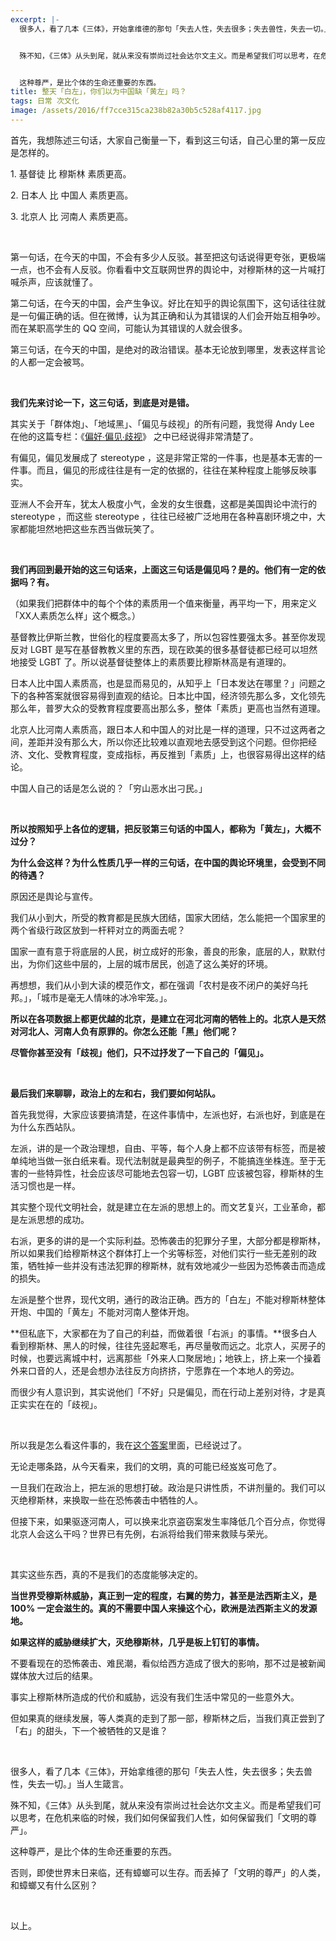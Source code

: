 ```yaml
---
excerpt: |-
  很多人，看了几本《三体》，开始拿维德的那句「失去人性，失去很多；失去兽性，失去一切。」当人生箴言。


  殊不知，《三体》从头到尾，就从来没有崇尚过社会达尔文主义。而是希望我们可以思考，在危机来临的时候，我们如何保留我们人性，如何保留我们「文明的尊严」。


  这种尊严，是比个体的生命还重要的东西。
title: 整天「白左」，你们以为中国缺「黄左」吗？
tags: 日常 次文化
image: /assets/2016/ff7cce315ca238b82a30b5c528af4117.jpg
---
```


首先，我想陈述三句话，大家自己衡量一下，看到这三句话，自己心里的第一反应是怎样的。

1\. 基督徒 比 穆斯林 素质更高。

2\. 日本人 比 中国人 素质更高。

3\. 北京人 比 河南人 素质更高。

<br>

第一句话，在今天的中国，不会有多少人反驳。甚至把这句话说得更夸张，更极端一点，也不会有人反驳。你看看中文互联网世界的舆论中，对穆斯林的这一片喊打喊杀声，应该就懂了。

第二句话，在今天的中国，会产生争议。好比在知乎的舆论氛围下，这句话往往就是一句偏正确的话。但在微博，认为其正确和认为其错误的人们会开始互相争吵。而在某职高学生的 QQ 空间，可能认为其错误的人就会很多。

第三句话，在今天的中国，是绝对的政治错误。基本无论放到哪里，发表这样言论的人都一定会被骂。

<br>

**我们先来讨论一下，这三句话，到底是对是错。**

其实关于「群体炮」、「地域黑」、「偏见与歧视」的所有问题，我觉得 Andy Lee 在他的这篇专栏：《[偏好∙偏见∙歧视][1]》 之中已经说得非常清楚了。

有偏见，偏见发展成了 stereotype ，这是非常正常的一件事，也是基本无害的一件事。而且，偏见的形成往往是有一定的依据的，往往在某种程度上能够反映事实。

亚洲人不会开车，犹太人极度小气，金发的女生很蠢，这都是美国舆论中流行的 stereotype ，而这些 stereotype ，往往已经被广泛地用在各种喜剧环境之中，大家都能坦然地把这些东西当做玩笑了。

<br>

**我们再回到最开始的这三句话来，上面这三句话是偏见吗？是的。他们有一定的依据吗？有。**

（如果我们把群体中的每个个体的素质用一个值来衡量，再平均一下，用来定义「XX人素质怎么样」这个概念。）

基督教比伊斯兰教，世俗化的程度要高太多了，所以包容性要强太多。甚至你发现反对 LGBT 是写在基督教教义里的东西，现在欧美的很多基督徒都已经可以坦然地接受 LGBT 了。所以说基督徒整体上的素质要比穆斯林高是有道理的。

日本人比中国人素质高，也是显而易见的，从知乎上「日本发达在哪里？」问题之下的各种答案就很容易得到直观的结论。日本比中国，经济领先那么多，文化领先那么年，普罗大众的受教育程度要高出那么多，整体「素质」更高也当然有道理。

北京人比河南人素质高，跟日本人和中国人的对比是一样的道理，只不过这两者之间，差距并没有那么大，所以你还比较难以直观地去感受到这个问题。但你把经济、文化、受教育程度，变成指标，再反推到「素质」上，也很容易得出这样的结论。

中国人自己的话是怎么说的？「穷山恶水出刁民。」

<br>

**所以按照知乎上各位的逻辑，把反驳第三句话的中国人，都称为「黄左」，大概不过分？**

**为什么会这样？为什么性质几乎一样的三句话，在中国的舆论环境里，会受到不同的待遇？**

原因还是舆论与宣传。

我们从小到大，所受的教育都是民族大团结，国家大团结，怎么能把一个国家里的两个省级行政区放到一杆秤对立的两面去呢？

国家一直有意于将底层的人民，树立成好的形象，善良的形象，底层的人，默默付出，为你们这些中层的，上层的城市居民，创造了这么美好的环境。

再想想，我们从小到大读的模范作文，都在强调「农村是夜不闭户的美好乌托邦。」，「城市是毫无人情味的冰冷牢笼。」。

**所以在各项数据上都更优越的北京，是建立在河北河南的牺牲上的。北京人是天然对河北人、河南人负有原罪的。你怎么还能「黑」他们呢？**

**尽管你甚至没有「歧视」他们，只不过抒发了一下自己的「偏见」。**

<br>

**最后我们来聊聊，政治上的左和右，我们要如何站队。**

首先我觉得，大家应该要搞清楚，在这件事情中，左派也好，右派也好，到底是在为什么东西站队。

左派，讲的是一个政治理想，自由、平等，每个人身上都不应该带有标签，而是被单纯地当做一张白纸来看。现代法制就是最典型的例子，不能搞连坐株连。至于无害的一些特异性，社会应该尽可能地去包容一切，LGBT 应该被包容，穆斯林的生活习惯也是一样。

其实整个现代文明社会，就是建立在左派的思想上的。而文艺复兴，工业革命，都是左派思想的成功。

右派，更多的讲的是一个实际利益。恐怖袭击的犯罪分子里，大部分都是穆斯林，所以如果我们给穆斯林这个群体打上一个劣等标签，对他们实行一些无差别的政策，牺牲掉一些并没有违法犯罪的穆斯林，就有效地减少一些因为恐怖袭击而造成的损失。

左派是整个世界，现代文明，通行的政治正确。西方的「白左」不能对穆斯林整体开炮、中国的「黄左」不能对河南人整体开炮。

**但私底下，大家都在为了自己的利益，而做着很「右派」的事情。**很多白人看到穆斯林、黑人的时候，往往先竖起寒毛，再尽量敬而远之。北京人，买房子的时候，也要远离城中村，远离那些「外来人口聚居地」；地铁上，挤上来一个操着外来口音的人，还是会想办法往反方向挤挤，宁愿靠在一个本地人的旁边。

而很少有人意识到，其实说他们「不好」只是偏见，而在行动上差别对待，才是真正实实在在的「歧视」。

<br>

所以我是怎么看这件事的，我在[这个答案](https://www.zhihu.com/question/47373339/answer/105676987)里面，已经说过了。

无论走哪条路，从今天看来，我们的文明，真的可能已经岌岌可危了。

一旦我们在政治上，把左派的思想打破。政治是只讲性质，不讲剂量的。我们可以灭绝穆斯林，来换取一些在恐怖袭击中牺牲的人。

但接下来，如果驱逐河南人，可以换来北京盗窃案发生率降低几个百分点，你觉得北京人会这么干吗？世界已有先例，右派将给我们带来救赎与荣光。

<br>

其实这些东西，真的不是我们的态度能够决定的。

**当世界受穆斯林威胁，真正到一定的程度，右翼的势力，甚至是法西斯主义，是 100% 一定会滋生的。真的不需要中国人来操这个心，欧洲是法西斯主义的发源地。**

**如果这样的威胁继续扩大，灭绝穆斯林，几乎是板上钉钉的事情。**

不要看现在的恐怖袭击、难民潮，看似给西方造成了很大的影响，那不过是被新闻媒体放大过后的结果。

事实上穆斯林所造成的代价和威胁，远没有我们生活中常见的一些意外大。

但如果真的继续发展，等人类真的走到了那一部，穆斯林之后，当我们真正尝到了「右」的甜头，下一个被牺牲的又是谁？

<br>

很多人，看了几本《三体》，开始拿维德的那句「失去人性，失去很多；失去兽性，失去一切。」当人生箴言。

殊不知，《三体》从头到尾，就从来没有崇尚过社会达尔文主义。而是希望我们可以思考，在危机来临的时候，我们如何保留我们人性，如何保留我们「文明的尊严」。

这种尊严，是比个体的生命还重要的东西。

否则，即使世界末日来临，还有蟑螂可以生存。而丢掉了「文明的尊严」的人类，和蟑螂又有什么区别？

<br>

以上。

[1]:	https://zhuanlan.zhihu.com/p/19958762

